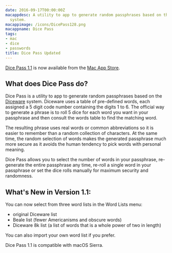 ```yaml
---
date: 2016-09-17T00:00:00Z
macappdesc: A utility to app to generate random passphrases based on the Diceware
  system.
macappimage: /icons/DicePass128.png
macappname: Dice Pass
tags:
- mac
- dice
- passwords
title: Dice Pass Updated
---
```


[Dice Pass 1.1][1] is now available from the [Mac App Store][2].

## What does Dice Pass do?

Dice Pass is a utility to app to generate random passphrases based on the
[Diceware][3] system. Diceware uses a table of pre-defined words, each assigned
a 5 digit code number containing the digits 1 to 6. The official way to generate
a phrase is to roll 5 dice for each word you want in your passphrase and then
consult the words table to find the matching word.

The resulting phrase uses real words or common abbreviations so it is easier to
remember than a random collection of characters. At the same time, the random
selection of words makes the generated passphrase much more secure as it avoids
the human tendency to pick words with personal meaning.

Dice Pass allows you to select the number of words in your passphrase,
re-generate the entire passphrase any time, re-roll a single word in your
passphrase or set the dice rolls manually for maximum security and randomness.

## What's New in Version 1.1:

You can now select from three word lists in the Word Lists menu:

* original Diceware list
* Beale list (fewer Americanisms and obscure words)
* Diceware 8k list (a list of words that is a whole power of two in length)

You can also import your own word list if you prefer.

Dice Pass 1.1 is compatible with macOS Sierra.

[1]: /dicepass/
[2]: https://itunes.apple.com/app/dice-pass/id997688302
[3]: http://world.std.com/~reinhold/diceware.html
